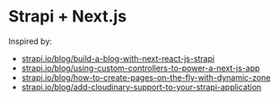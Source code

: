 # Strapi + Next.js

Inspired by:

-   [strapi.io/blog/build-a-blog-with-next-react-js-strapi](https://strapi.io/blog/build-a-blog-with-next-react-js-strapi)
-   [strapi.io/blog/using-custom-controllers-to-power-a-next-js-app](https://strapi.io/blog/using-custom-controllers-to-power-a-next-js-app)
-   [strapi.io/blog/how-to-create-pages-on-the-fly-with-dynamic-zone](https://strapi.io/blog/how-to-create-pages-on-the-fly-with-dynamic-zone)
-   [strapi.io/blog/add-cloudinary-support-to-your-strapi-application](https://strapi.io/blog/add-cloudinary-support-to-your-strapi-application)

